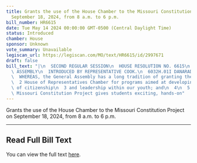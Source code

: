 ```yaml
---
title: Grants the use of the House Chamber to the Missouri Constitution Project on
  September 18, 2024, from 8 a.m. to 6 p.m.
bill_number: HR6615
date: Tue May 14 2024 00:00:00 GMT-0500 (Central Daylight Time)
status: Introduced
chamber: House
sponsor: Unknown
vote_summary: Unavailable
legiscan_url: https://legiscan.com/MO/text/HR6615/id/2997671
draft: false
bill_text: "|\n  SECOND REGULAR SESSION\n  HOUSE RESOLUTION NO. 6615\n  102ND GENERAL\
  \ ASSEMBLY\n  INTRODUCED BY REPRESENTATIVE COOK.\n  6032H.01I DANARADEMANMILLER,ChiefClerk\n\
  \  WHEREAS, the General Assembly has a long tradition of granting the use of the\n\
  \  2 House of Representatives Chamber for programs aimed at developing qualities\
  \ of citizenship\n  3 and leadership within our youth; and\n  4\n  5 WHEREAS, the\
  \ Missouri Constitution Project gives students exciting, hands-on"
---
```

Grants the use of the House Chamber to the Missouri Constitution Project on September 18, 2024, from 8 a.m. to 6 p.m.

---

## Read Full Bill Text

You can view the full text [here](https://legiscan.com/MO/text/HR6615/id/2997671).
